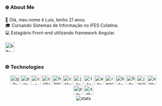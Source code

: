 ### ❄️ About Me
<div>
  <div>
  🙂 Olá, meu nome é Luis, tenho 21 anos.<br>
  🎓 Cursando Sistemas de Informação no IFES Colatina.<br>
  💻 Estagiário Front-end utilizando framework Angular.<br>
  </div><br>
   <div style="display: inline-block;">
     <a href="https://www.behance.net/luisrossim" target="_blank">
       <img height="30" width:"40" src="https://img.shields.io/badge/Behance-1769ff?style=for-the-badge&logo=behance&logoColor=white" alt="be-icon">
     </a>
  </div>
</div>

#

### 🌐 Technologies
<div align="center" style="display: inline-block;">
  <img align:"center" height="30" width:"40" src="https://img.shields.io/badge/GIT-E44C30?style=for-the-badge&logo=git&logoColor=white" alt="git-icon">
  <img align:"center" height="30" width:"40" src="https://img.shields.io/badge/python-3670A0?style=for-the-badge&logo=python&logoColor=ffdd54" alt="py-icon">
  <img align:"center" height="30" width:"40" src="https://img.shields.io/badge/C-00599C?style=for-the-badge&logo=c&logoColor=white" alt="c-icon">
  <img align:"center" height="30" width:"40" src="https://img.shields.io/badge/C%2B%2B-00599C?style=for-the-badge&logo=c%2B%2B&logoColor=white" alt="cplusplus-icon">
  <img align:"center" height="30" width:"40" src="https://img.shields.io/badge/HTML5-E34F26?style=for-the-badge&logo=html5&logoColor=white" alt="html-icon">
  <img align:"center" height="30" width:"40" src="https://img.shields.io/badge/CSS3-1572B6?style=for-the-badge&logo=css3&logoColor=white" alt="css-icon">
  <img align:"center" height="30" width:"40" src="https://img.shields.io/badge/JavaScript-F7DF1E?style=for-the-badge&logo=javascript&logoColor=black" alt="js-icon">
  <img align:"center" height="30" width:"40" src="https://img.shields.io/badge/TypeScript-007ACC?style=for-the-badge&logo=typescript&logoColor=white" alt="ts-icon">
  <img align:"center" height="30" width:"40" src="https://img.shields.io/badge/Angular-DD0031?style=for-the-badge&logo=angular&logoColor=white" alt="an-icon">
  <img align:"center" height="30" width:"40" src="https://img.shields.io/badge/react-%2320232a.svg?style=for-the-badge&logo=react&logoColor=%2361DAFB" alt="react-icon">
  <img align:"center" height="30" width:"40" src="https://img.shields.io/badge/Bootstrap-563D7C?style=for-the-badge&logo=bootstrap&logoColor=white" alt="bs-icon">
  <img align:"center" height="30" width:"40" src="https://img.shields.io/badge/Figma-F24E1E?style=for-the-badge&logo=figma&logoColor=white" alt="fig-icon">
  <img align:"center" height="30" width:"40" src="https://img.shields.io/badge/Java-ED8B00?style=for-the-badge&logo=openjdk&logoColor=white" alt="java-icon">
  <img align:"center" height="30" width:"40" src="https://img.shields.io/badge/spring-%236DB33F.svg?style=for-the-badge&logo=spring&logoColor=white" alt="spr-icon">
  <img align:"center" height="30" width:"40" src="https://img.shields.io/badge/PostgreSQL-316192?style=for-the-badge&logo=postgresql&logoColor=white" alt="pg-icon">
  <img align:"center" height="30" width:"40" src="https://img.shields.io/badge/mysql-%2300f.svg?style=for-the-badge&logo=mysql&logoColor=white" alt="sql-icon">
  <br>
</div><br>
<div align="center">
  <img src="https://github-readme-stats.vercel.app/api/top-langs/?username=luisrossim&layout=donut&theme=dark&border_radius=1.0&bg_color=171717&border_color=282828" alt="stats">
</div>
